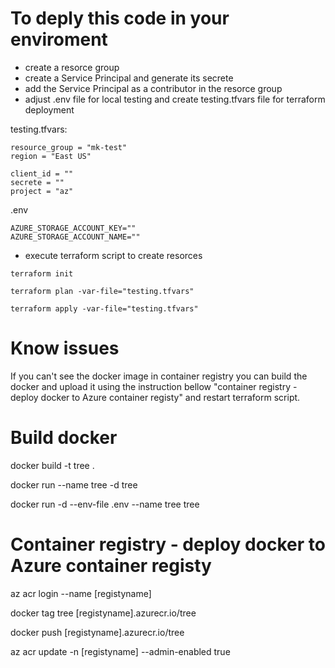 # To deply this code in your enviroment 
- create a resorce group
- create a Service Principal and generate its secrete
- add the Service Principal as a contributor in the resorce group
- adjust .env file for local testing and create testing.tfvars file for terraform deployment

testing.tfvars:
```
resource_group = "mk-test"
region = "East US"

client_id = ""
secrete = ""
project = "az"
```
.env
```
AZURE_STORAGE_ACCOUNT_KEY=""
AZURE_STORAGE_ACCOUNT_NAME=""
```
- execute terraform script to create resorces

```
terraform init

terraform plan -var-file="testing.tfvars"

terraform apply -var-file="testing.tfvars"
```
# Know issues

If you can't see the docker image in container registry you can build the docker and upload it using the instruction bellow "container registry - deploy docker to Azure container registy" and restart terraform script.


# Build docker

docker build -t tree .

docker run --name tree -d tree

docker run -d --env-file .env --name tree tree

# Container registry - deploy docker to Azure container registy

az acr login --name [registyname]

docker tag tree [registyname].azurecr.io/tree

docker push [registyname].azurecr.io/tree

az acr update -n [registyname] --admin-enabled true
